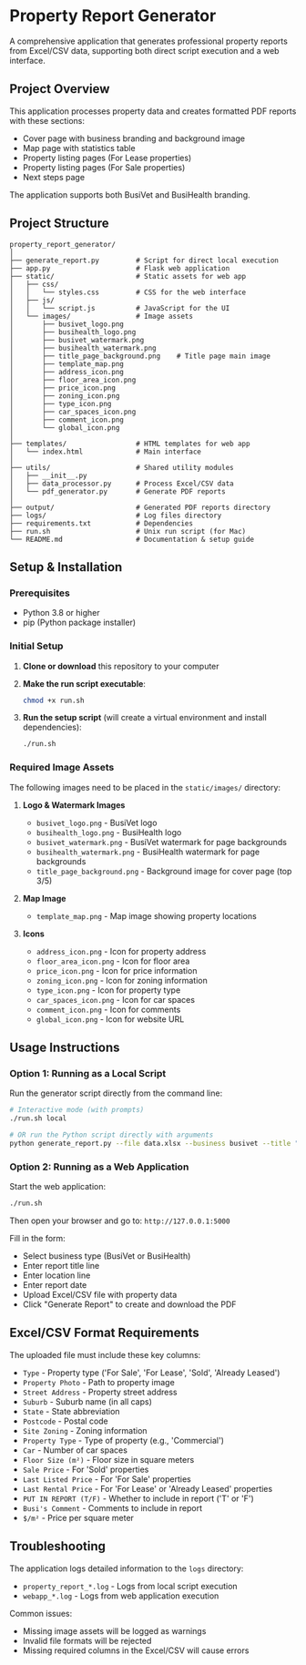 # Property Report Generator

A comprehensive application that generates professional property reports from Excel/CSV data, supporting both direct script execution and a web interface.

## Project Overview

This application processes property data and creates formatted PDF reports with these sections:

- Cover page with business branding and background image
- Map page with statistics table
- Property listing pages (For Lease properties)
- Property listing pages (For Sale properties)
- Next steps page

The application supports both BusiVet and BusiHealth branding.

## Project Structure

```
property_report_generator/
│
├── generate_report.py         # Script for direct local execution
├── app.py                     # Flask web application
├── static/                    # Static assets for web app
│   ├── css/
│   │   └── styles.css         # CSS for the web interface
│   ├── js/
│   │   └── script.js          # JavaScript for the UI
│   └── images/                # Image assets
│       ├── busivet_logo.png
│       ├── busihealth_logo.png
│       ├── busivet_watermark.png
│       ├── busihealth_watermark.png
│       ├── title_page_background.png    # Title page main image
│       ├── template_map.png
│       ├── address_icon.png
│       ├── floor_area_icon.png
│       ├── price_icon.png
│       ├── zoning_icon.png
│       ├── type_icon.png
│       ├── car_spaces_icon.png
│       ├── comment_icon.png
│       └── global_icon.png
│
├── templates/                 # HTML templates for web app
│   └── index.html             # Main interface
│
├── utils/                     # Shared utility modules
│   ├── __init__.py
│   ├── data_processor.py      # Process Excel/CSV data
│   └── pdf_generator.py       # Generate PDF reports
│
├── output/                    # Generated PDF reports directory
├── logs/                      # Log files directory
├── requirements.txt           # Dependencies
├── run.sh                     # Unix run script (for Mac)
└── README.md                  # Documentation & setup guide
```

## Setup & Installation

### Prerequisites

- Python 3.8 or higher
- pip (Python package installer)

### Initial Setup

1. **Clone or download** this repository to your computer

2. **Make the run script executable**:

   ```bash
   chmod +x run.sh
   ```

3. **Run the setup script** (will create a virtual environment and install dependencies):

   ```bash
   ./run.sh
   ```

### Required Image Assets

The following images need to be placed in the `static/images/` directory:

1. **Logo & Watermark Images**
   - `busivet_logo.png` - BusiVet logo
   - `busihealth_logo.png` - BusiHealth logo
   - `busivet_watermark.png` - BusiVet watermark for page backgrounds
   - `busihealth_watermark.png` - BusiHealth watermark for page backgrounds
   - `title_page_background.png` - Background image for cover page (top 3/5)

2. **Map Image**
   - `template_map.png` - Map image showing property locations

3. **Icons**
   - `address_icon.png` - Icon for property address
   - `floor_area_icon.png` - Icon for floor area
   - `price_icon.png` - Icon for price information
   - `zoning_icon.png` - Icon for zoning information
   - `type_icon.png` - Icon for property type
   - `car_spaces_icon.png` - Icon for car spaces
   - `comment_icon.png` - Icon for comments
   - `global_icon.png` - Icon for website URL

## Usage Instructions

### Option 1: Running as a Local Script

Run the generator script directly from the command line:

```bash
# Interactive mode (with prompts)
./run.sh local

# OR run the Python script directly with arguments
python generate_report.py --file data.xlsx --business busivet --title "Landscape Report" --location "Sydney Area" --date "10 April 2025"
```

### Option 2: Running as a Web Application

Start the web application:

```bash
./run.sh
```

Then open your browser and go to: `http://127.0.0.1:5000`

Fill in the form:
- Select business type (BusiVet or BusiHealth)
- Enter report title line
- Enter location line
- Enter report date
- Upload Excel/CSV file with property data
- Click "Generate Report" to create and download the PDF

## Excel/CSV Format Requirements

The uploaded file must include these key columns:

- `Type` - Property type ('For Sale', 'For Lease', 'Sold', 'Already Leased')
- `Property Photo` - Path to property image
- `Street Address` - Property street address
- `Suburb` - Suburb name (in all caps)
- `State` - State abbreviation
- `Postcode` - Postal code
- `Site Zoning` - Zoning information
- `Property Type` - Type of property (e.g., 'Commercial')
- `Car` - Number of car spaces
- `Floor Size (m²)` - Floor size in square meters
- `Sale Price` - For 'Sold' properties
- `Last Listed Price` - For 'For Sale' properties
- `Last Rental Price` - For 'For Lease' or 'Already Leased' properties
- `PUT IN REPORT (T/F)` - Whether to include in report ('T' or 'F')
- `Busi's Comment` - Comments to include in report
- `$/m²` - Price per square meter

## Troubleshooting

The application logs detailed information to the `logs` directory:

- `property_report_*.log` - Logs from local script execution
- `webapp_*.log` - Logs from web application execution

Common issues:
- Missing image assets will be logged as warnings
- Invalid file formats will be rejected
- Missing required columns in the Excel/CSV will cause errors
